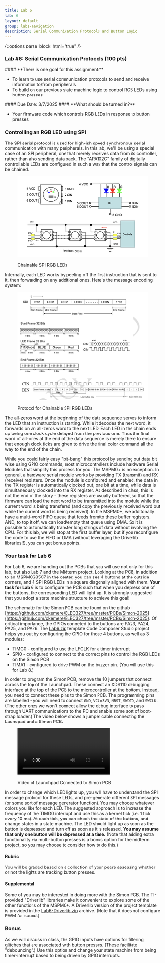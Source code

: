 ```yaml
---
title: Lab 6
lab: 6
layout: default
group: labs-navigation
description: Serial Communication Protocols and Button Logic
---
```


{::options parse_block_html="true" /}

### Lab #6: Serial Communication Protocols (100 pts)

<div class="alert alert-info" role="alert">
#### **There is one goal for this assignment:**

  - To learn to use serial communication protocols to send and receive information to/from peripherals
  - To build on our previous state machine logic to control RGB LEDs using button presses

  
</div>

<div class="alert alert-danger" role="alert">
#### Due Date: 3/7/2025
#### **What should be turned in?**

  - Your firmware code which controls RGB LEDs in response to button presses

</div>

### Controlling an RGB LED using SPI
The SPI serial protocol is used for high-ish speed synchronous serial communication with many peripherals.
In this lab, we'll be using a special case of an SPI peripheral, one that merely receives data from its
controller, rather than also sending data back. The "APA102C" family of digitally controllable LEDs are
configured in such a way that the control signals can be chained.

<div class="row">
<div class="col-md-10 col-sm-10 col-xs-10">
<figure class="figure">
<a href="ChainedRGBLEDs.png"> <img src="ChainedRGBLEDs.png" class="figure-img
img-fluid rounded" alt="Pin Mux Table"></a>
<figcaption class="figure-caption"><p>Chainable SPI RGB LEDs</p></figcaption>
</figure>
</div>
</div>

Internally, each LED works by peeling off the first instruction that is sent to it, then forwarding on
any additional ones. Here's the message encoding system:

<div class="row">
<div class="col-md-10 col-sm-10 col-xs-10">
<figure class="figure">
<a href="LEDProtocol.png"> <img src="LEDProtocol.png" class="figure-img
img-fluid rounded" alt="Pin Mux Table"></a>
<figcaption class="figure-caption"><p>Protocol for Chainable SPI RGB LEDs</p></figcaption>
</figure>
</div>
</div>

The all-zeros word at the beginning of the data sequence serves to inform the LED 
that an instruction is starting. While it decodes the next word, it forwards on an all-zeros word to the
next LED. Each LED in the chain ends up being one clock cycle delayed from the previous one. Thus the 
final word of all-ones at the end of the data sequence is merely there to ensure that enough clock ticks
are given to drive the final color command all the way to the end of the chain.

While you could fairly easy "bit-bang" this protocol by sending out data bit wise using GPIO commands,
most microcontrollers include hardware Serial Modules that simplify this process for you. The MSPM0+ is
no exception. In general, a hardware serial module works by providing TX (transmit) and RX (receive) 
registers. Once the module is configured and enabled, the data in the TX register is automatically clocked 
out, one bit at a time, while data is simultaneously clocked into the RX register. As described in class,
this is not the end of the story - these registers are usually buffered, so that the firmware can load
the next word to be transmitted into the module while the current word is being transfered (and copy the
previously received word out while the current word is being received). In the MSPM0+, we additonally have
a multi-word FIFO queue that feeds from/to these buffer registers. AND, to top it off, we can load/empty that
queue using DMA. So it is possible to automatically transfer long strings of data without involving the CPU.
For this lab, we will stop at the first buffer layer, but if you reconfigure the code to use the FIFO or 
DMA (without leveraging the Driverlib libraries!!), you can get bonus points.

### Your task for Lab 6
For Lab 6, we are handing out the PCBs that you will use not only for this lab, but also Lab 7 and
the Midterm project. Looking at the PCB, in addition to an MSPM0G3507 in the center, you can see 4 buttons
at the outside corners, and 4 SPI RGB LEDs in a square diagonally aligned with them. 
**Your task for Lab 6**
is to configure the PCB such that when you depress one of the buttons, the corresponding LED will light
up. It is strongly suggested that you adopt a state machine structure to achieve this goal!

The schematic for the Simon PCB can be found on the github - [https://github.com/ckemere/ELEC327/tree/master/PCBs/Simon-2025](https://github.com/ckemere/ELEC327/tree/master/PCBs/Simon-2025).
Of critical importance, the GPIOs conneted to the buttons are PA23, PA24, PA25, and PA26.
The [Lab6.zip](Lab6.zip) template Code Composer Studio project helps you out by configuring the GPIO for 
those 4 buttons, as well as 3 modules: 

  - TIMG0 - configured to use the LFCLK for a timer interrupt 
  - SPI0 - configured to connect to the correct pins to control the RGB LEDs on the Simon PCB
  - TIMA1 - configured to drive PWM on the buzzer pin.  (You will use this for Lab 8.) 

In order to program the Simon PCB, remove the 10 jumpers that connect across the top of the Launchpad.
These connect an XDS110 debugging interface at the top of the PCB to the microcontroller at the bottom.
Instead, you need to connect these pins to the Simon PCB. The programming pins are labelled - you will
need to connect `GND`, `VCC`=`3V3`, `NRST`, `SWDIO`, and `SWCLK`. (The other ones we won't connect allow
the debug interface to pass through UART communications to the PC and enable some sort of boot-strap loader.)
The video below shows a jumper cable connecting the Launcpad and a Simon PCB.

<div class="row">
<div class="col-md-10 col-sm-10 col-xs-10">
<figure class="figure">
<video class="figure-img img-fluid rounded" alt="Pin Mux Table" controls autoplay loop>
<source src="LaunchpadAndSimon.mp4">
</video>
<figcaption class="figure-caption"><p>Video of Launchpad Connected to Simon PCB</p></figcaption>
</figure>
</div>
</div>

In order to change which LED lights up, you will have to understand the SPI message protocol for these
LEDs, and pre-generate different SPI messages (or some sort of message generator function). You may choose
whatever colors you like for each LED. The suggested approach is to increase the frequency
of the TIMG0 interrupt and use this as a kernel tick (i.e. 1 tick every 10 ms). At each tick, you can check 
the state of the buttons, and change states in a state machine. The LED should light up as soon
as the button is depressed and turn off as soon as it is released. **You may assume that only
one button will be depressed at a time.** (Note that adding extra functionality via multi-button
presses is a bonus option for the midterm project, so you may choose to consider how to do this.)

#### Rubric
You will be graded based on a collection of your peers assessing whether or not the lights are
tracking button presses.

#### Supplemental
Some of you may be interested in doing more with the Simon PCB. The TI-provided "Driverlib" libraries
make it convenient to explore some of the other functions of the MSPM0+. A Driverlib version of the project
template is provided in the [Lab6-Driverlib.zip](Lab6-Driverlib.zip) archive. (Note that it does not
configure PWM for sound.)

### Bonus
As we will discuss in class, the GPIO inputs have options for filtering glitches that are associated
with button presses. (These facilitate "debouncing".) Use this option and change your state machine 
from being timer-interrupt based to being driven by GPIO interrupts. 